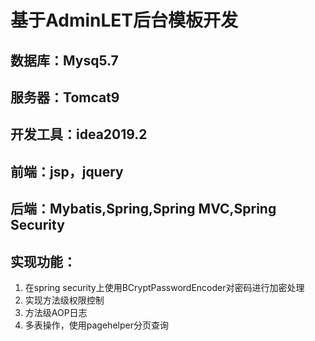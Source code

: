 # 基于AdminLET后台模板开发
## 数据库：Mysq5.7                                                                      
## 服务器：Tomcat9
## 开发工具：idea2019.2
## 前端：jsp，jquery
## 后端：Mybatis,Spring,Spring MVC,Spring Security 
## 实现功能：
1. 在spring security上使用BCryptPasswordEncoder对密码进行加密处理
2. 实现方法级权限控制
3. 方法级AOP日志
4. 多表操作，使用pagehelper分页查询
